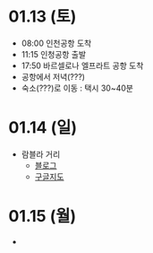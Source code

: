 # 01.13 (토)
- 08:00 인천공항 도착
- 11:15 인청공항 출발
- 17:50 바르셀로나 엘프라트 공항 도착
- 공항에서 저녁(???)
- 숙소(???)로 이동 : 택시 30~40분

# 01.14 (일)
- 람블라 거리
  - [블로그](https://m.blog.naver.com/PostView.naver?isHttpsRedirect=true&blogId=withjoy79&logNo=221075731869)
  - [구글지도](https://maps.app.goo.gl/2GUeyZ6rU5BCKyxJ8)

# 01.15 (월)
- 
